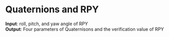 # Quaternions and RPY
**Input**: roll, pitch, and yaw angle of RPY  
**Output**: Four parameters of Quaternisons and the verification value of RPY

